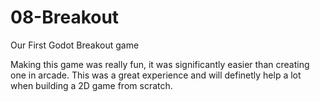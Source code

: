 # 08-Breakout
Our First Godot Breakout game

Making this game was really fun, it was significantly easier than creating one in arcade.
This was a great experience and will definetly help a lot when building a 2D game from 
scratch.
